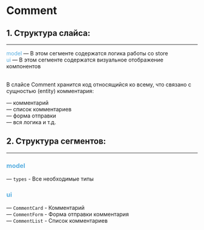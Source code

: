 # Comment

## 1. Структура слайса:
***


<span style="color:#59afe1">model</span> &mdash; В этом сегменте содержатся логика работы со store <br/>
<span style="color:#59afe1">ui</span> &mdash; В этом сегменте содержатся визуальное отображение компонентов
<br/>
<br/>


В слайсе Comment хранится код относящийся ко всему, что связано с сущностью (entity) комментария:

&mdash; комментарий <br>
&mdash; список комментариев <br>
&mdash; форма отправки <br>
&mdash; вся логика и т.д. <br>

## 2. Структура сегментов:
***

### <span style="color:#59afe1">model</span><br>

&mdash; `types` - Все необходимые типы <br>

### <span style="color:#59afe1">ui</span><br>

&mdash; `CommentCard` - Комментарий <br>
&mdash; `CommentForm` - Форма отправки комментария  <br>
&mdash; `CommentList` - Список комментариев <br>
